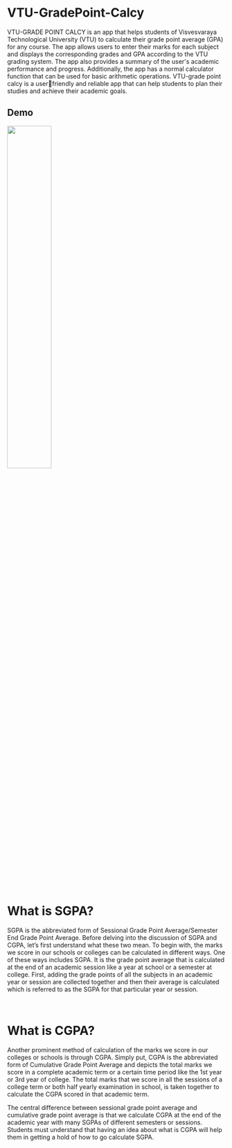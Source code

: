 <h1> VTU-GradePoint-Calcy </h1>
<p>VTU-GRADE POINT CALCY is an app that helps students of Visvesvaraya Technological 
University (VTU) to calculate their grade point average (GPA) for any course. The app 
allows users to enter their marks for each subject and displays the corresponding grades 
and GPA according to the VTU grading system. The app also provides a summary of the 
user's academic performance and progress. Additionally, the app has a normal calculator 
function that can be used for basic arithmetic operations. VTU-grade point calcy is a userfriendly and reliable app that can help students to plan their studies and achieve their 
academic goals.</p>
<h2>Demo</h2>
<img style="width:45%" src="Demo.gif" />
<br>
<h1>What is SGPA?</h1> 
<p>SGPA is the abbreviated form of Sessional Grade Point Average/Semester End Grade Point Average. Before delving into the discussion of SGPA and CGPA, let’s first understand what these two mean. To begin with, the marks we score in our schools or colleges can be calculated in different ways. One of these ways includes SGPA. It is the grade point average that is calculated at the end of an academic session like a year at school or a semester at college. First, adding the grade points of all the subjects in an academic year or session are collected together and then their average is calculated which is referred to as the SGPA for that particular year or session.</p>

<br>
<h1>What is CGPA?</h1>
<p>Another prominent method of calculation of the marks we score in our colleges or schools is through CGPA. Simply put, CGPA is the abbreviated form of Cumulative Grade Point Average and depicts the total marks we score in a complete academic term or a certain time period like the 1st year or 3rd year of college. The total marks that we score in all the sessions of a college term or both half yearly examination in school, is taken together to calculate the CGPA scored in that academic term.</p>
<p>The central difference between sessional grade point average and cumulative grade point average is that we calculate CGPA at the end of the academic year with many SGPAs of different semesters or sessions. Students must understand that having an idea about what is CGPA will help them in getting a hold of how to go calculate SGPA.</p>
